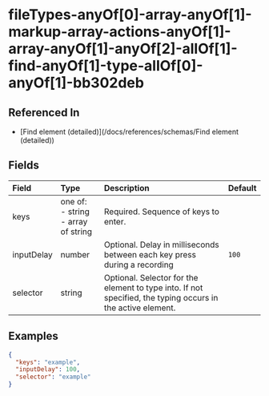 
# fileTypes-anyOf[0]-array-anyOf[1]-markup-array-actions-anyOf[1]-array-anyOf[1]-anyOf[2]-allOf[1]-find-anyOf[1]-type-allOf[0]-anyOf[1]-bb302deb



## Referenced In

- [Find element (detailed)](/docs/references/schemas/Find element (detailed))

## Fields

Field | Type | Description | Default
:-- | :-- | :-- | :--
keys | one of:<br/>- string<br/>- array of string | Required. Sequence of keys to enter. | 
inputDelay | number | Optional. Delay in milliseconds between each key press during a recording | `100`
selector | string | Optional. Selector for the element to type into. If not specified, the typing occurs in the active element. | 

## Examples

```json
{
  "keys": "example",
  "inputDelay": 100,
  "selector": "example"
}
```
